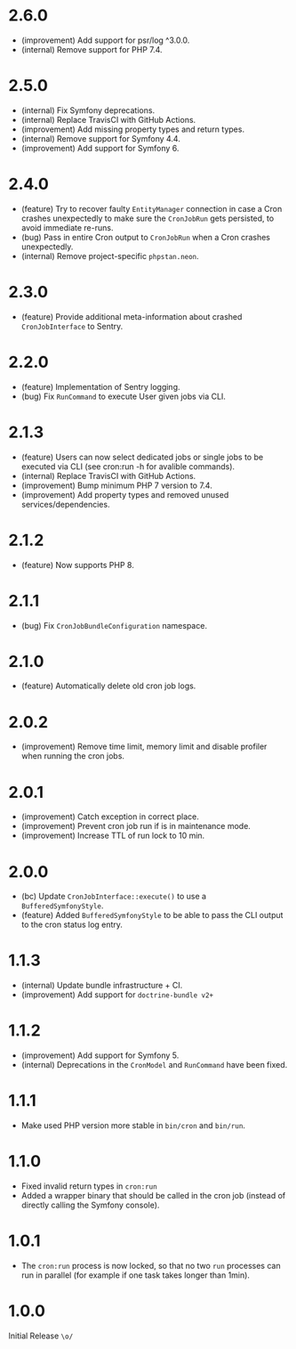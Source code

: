 2.6.0
=====

*   (improvement) Add support for psr/log ^3.0.0.
*   (internal) Remove support for PHP 7.4.


2.5.0
=====

*   (internal) Fix Symfony deprecations.
*   (internal) Replace TravisCI with GitHub Actions.
*   (improvement) Add missing property types and return types.
*   (internal) Remove support for Symfony 4.4.
*   (improvement) Add support for Symfony 6.


2.4.0
=====

*   (feature) Try to recover faulty `EntityManager` connection in case a Cron crashes unexpectedly to make sure the `CronJobRun` gets persisted, to avoid immediate re-runs.
*   (bug) Pass in entire Cron output to `CronJobRun` when a Cron crashes unexpectedly.
*   (internal) Remove project-specific `phpstan.neon`.


2.3.0
=====

*   (feature) Provide additional meta-information about crashed `CronJobInterface` to Sentry.


2.2.0
====

*   (feature) Implementation of Sentry logging.
*   (bug) Fix `RunCommand` to execute User given jobs via CLI.


2.1.3
====

*   (feature) Users can now select dedicated jobs or single jobs to be executed via CLI (see cron:run -h for avalible commands).
*   (internal) Replace TravisCI with GitHub Actions.
*   (improvement) Bump minimum PHP 7 version to 7.4.
*   (improvement) Add property types and removed unused services/dependencies.


2.1.2
====

*   (feature) Now supports PHP 8.


2.1.1
====

*   (bug) Fix `CronJobBundleConfiguration` namespace.


2.1.0
====

*   (feature) Automatically delete old cron job logs.


2.0.2
=====

*   (improvement) Remove time limit, memory limit and disable profiler when running the cron jobs.


2.0.1
=====

*   (improvement) Catch exception in correct place.
*   (improvement) Prevent cron job run if is in maintenance mode.
*   (improvement) Increase TTL of run lock to 10 min.


2.0.0
=====

*   (bc) Update `CronJobInterface::execute()` to use a `BufferedSymfonyStyle`.
*   (feature) Added `BufferedSymfonyStyle` to be able to pass the CLI output to the cron status log entry.


1.1.3
=====

*   (internal) Update bundle infrastructure + CI.
*   (improvement) Add support for `doctrine-bundle v2+`


1.1.2
=====

*   (improvement) Add support for Symfony 5.
*   (internal) Deprecations in the `CronModel` and `RunCommand` have been fixed.


1.1.1
=====

*   Make used PHP version more stable in `bin/cron` and `bin/run`.


1.1.0
=====

*   Fixed invalid return types in `cron:run`
*   Added a wrapper binary that should be called in the cron job (instead of directly calling the Symfony console).


1.0.1
=====

*   The `cron:run` process is now locked, so that no two `run` processes can run in parallel (for example if one task takes longer than 1min).


1.0.0
=====

Initial Release `\o/`
